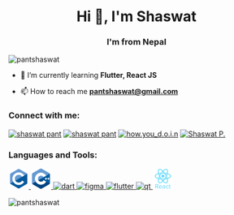 <h1 align="center">Hi 👋, I'm Shaswat</h1>
<h3 align="center">I'm from Nepal</h3>

<p align="left"> <img src="https://komarev.com/ghpvc/?username=pantshaswat&label=Profile%20views&color=0e75b6&style=flat" alt="pantshaswat" /> </p>

- 🌱 I’m currently learning **Flutter, React JS**

- 📫 How to reach me **pantshaswat@gmail.com**

<h3 align="left">Connect with me:</h3>
<p align="left">
<a href="https://linkedin.com/in/shaswat pant" target="blank"><img align="center" src="https://raw.githubusercontent.com/rahuldkjain/github-profile-readme-generator/master/src/images/icons/Social/linked-in-alt.svg" alt="shaswat pant" height="30" width="40" /></a>
<a href="https://fb.com/shaswat pant" target="blank"><img align="center" src="https://raw.githubusercontent.com/rahuldkjain/github-profile-readme-generator/master/src/images/icons/Social/facebook.svg" alt="shaswat pant" height="30" width="40" /></a>
<a href="https://instagram.com/how.you_d.o.i.n" target="blank"><img align="center" src="https://raw.githubusercontent.com/rahuldkjain/github-profile-readme-generator/master/src/images/icons/Social/instagram.svg" alt="how.you_d.o.i.n" height="30" width="40" /></a>
  <a href="https://www.upwork.com/freelancers/~01f9284d56f269e6ac" target="blank"><img align="center" src="https://raw.githubusercontent.com/rahuldkjain/github-profile-readme-generator/master/src/images/icons/Social/upwork.svg" alt="Shaswat P." height="30" width="40" /></a>
</p>

<h3 align="left">Languages and Tools:</h3>
<p align="left"> <a href="https://www.cprogramming.com/" target="_blank" rel="noreferrer"> <img src="https://raw.githubusercontent.com/devicons/devicon/master/icons/c/c-original.svg" alt="c" width="40" height="40"/> </a> <a href="https://www.w3schools.com/cpp/" target="_blank" rel="noreferrer"> <img src="https://raw.githubusercontent.com/devicons/devicon/master/icons/cplusplus/cplusplus-original.svg" alt="cplusplus" width="40" height="40"/> </a> <a href="https://dart.dev" target="_blank" rel="noreferrer"> <img src="https://www.vectorlogo.zone/logos/dartlang/dartlang-icon.svg" alt="dart" width="40" height="40"/> </a> <a href="https://www.figma.com/" target="_blank" rel="noreferrer"> <img src="https://www.vectorlogo.zone/logos/figma/figma-icon.svg" alt="figma" width="40" height="40"/> </a> <a href="https://flutter.dev" target="_blank" rel="noreferrer"> <img src="https://www.vectorlogo.zone/logos/flutterio/flutterio-icon.svg" alt="flutter" width="40" height="40"/> </a> <a href="https://www.qt.io/" target="_blank" rel="noreferrer"> <img src="https://upload.wikimedia.org/wikipedia/commons/0/0b/Qt_logo_2016.svg" alt="qt" width="40" height="40"/> </a> <a href="https://reactjs.org/" target="_blank" rel="noreferrer"> <img src="https://raw.githubusercontent.com/devicons/devicon/master/icons/react/react-original-wordmark.svg" alt="react" width="40" height="40"/> </a> </p>

<p><img align="center" src="https://github-readme-stats.vercel.app/api/top-langs?username=pantshaswat&show_icons=true&locale=en&layout=compact" alt="pantshaswat" /></p>


